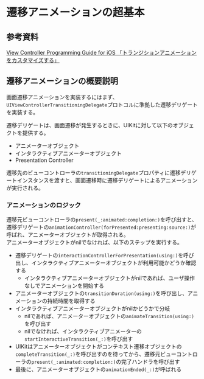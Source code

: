 # 遷移アニメーションの超基本

## 参考資料
[View Controller Programming Guide for iOS 「トランジションアニメーションをカスタマイズする」](https://developer.apple.com/jp/documentation/featuredarticles/ViewControllerPGforiPhoneOS/CustomizingtheTransitionAnimations/CustomizingtheTransitionAnimations.html#//apple_ref/doc/uid/TP40007457-CH16-SW1)

## 遷移アニメーションの概要説明
画面遷移アニメーションを実装するにはまず、`UIViewControllerTransitioningDelegate`プロトコルに準拠した遷移デリゲートを実装する。

遷移デリゲートは、画面遷移が発生するときに、UIKitに対して以下のオブジェクトを提供する。

- アニメーターオブジェクト
- インタラクティブアニメーターオブジェクト
- Presentation Controller

遷移先のビューコントローラの`transitioningDelegate`プロパティに遷移デリゲートインスタンスを渡すと、画面遷移時に遷移デリゲートによるアニメーションが実行される。

### アニメーションのロジック
遷移元ビューコントローラの`present(_:animated:completion:)`を呼び出すと、遷移デリゲートの`animationController(forPresented:presenting:source:)`が呼ばれ、アニメーターオブジェクトが取得される。  
アニメーターオブジェクトがnilでなければ、以下のステップを実行する。

- 遷移デリゲートの`interactionControllerForPresentation(using:)`を呼び出し、インタラクティブアニメーターオブジェクトが利用可能かどうか確認する
  - インタラクティブアニメーターオブジェクトがnilであれば、ユーザ操作なしでアニメーションを開始する
- アニメーターオブジェクトの`transitionDuration(using:)`を呼び出し、アニメーションの持続時間を取得する
- インタラクティブアニメーターオブジェクトがnilかどうかで分岐
  - nilであれば、アニメーターオブジェクトの`animateTransition(using:)`を呼び出す
  - nilでなければ、インタラクティブアニメーターの`startInteractiveTransition(_:)`を呼び出す
- UIKitはアニメーターオブジェクトがコンテキスト遷移オブジェクトの`completeTransition(_:)`を呼び出すのを待ってから、遷移元ビューコントローラの`present(_:animated:completion:)`の完了ハンドラを呼び出す
- 最後に、アニメーターオブジェクトの`animationEnded(_:)`が呼ばれる
